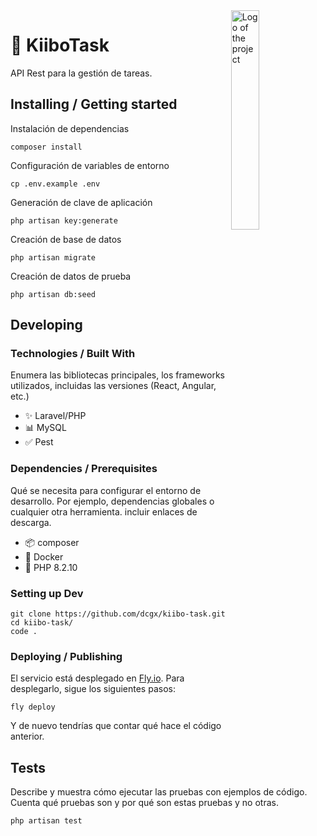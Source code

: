<img src="https://avatars.githubusercontent.com/u/26632876?v=4" width="30%" alt="Logo of the project" align="right">

# 🚀 KiiboTask
API Rest para la gestión de tareas. 

## Installing / Getting started

Instalación de dependencias

```shell
composer install
```

Configuración de variables de entorno

```shell
cp .env.example .env
```

Generación de clave de aplicación

```shell
php artisan key:generate
```

Creación de base de datos

```shell
php artisan migrate
```

Creación de datos de prueba

```shell
php artisan db:seed
```

## Developing

### Technologies / Built With
Enumera las bibliotecas principales, los frameworks utilizados, incluidas las versiones (React, Angular, etc.)
- ✨ Laravel/PHP
- 📊 MySQL
- ✅ Pest

### Dependencies / Prerequisites
Qué se necesita para configurar el entorno de desarrollo. Por ejemplo, dependencias globales o cualquier otra herramienta. incluir enlaces de descarga.
- 📦 composer
- 🐳 Docker
- 🐘 PHP 8.2.10


### Setting up Dev


```shell
git clone https://github.com/dcgx/kiibo-task.git
cd kiibo-task/
code .
```


### Deploying / Publishing
El servicio está desplegado en [Fly.io](https://fly.io/). Para desplegarlo, sigue los siguientes pasos:

```shell
fly deploy
```

Y de nuevo tendrías que contar qué hace el código anterior.

## Tests
Describe y muestra cómo ejecutar las pruebas con ejemplos de código.
Cuenta qué pruebas son y por qué son estas pruebas y no otras.

```shell
php artisan test
```

